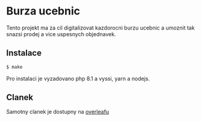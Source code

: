 # Burza ucebnic

Tento projekt ma za cil digitalizovat kazdorocni burzu ucebnic a umoznit tak snazsi prodej a vice uspesnych objednavek.

## Instalace

```sh
$ make
```

Pro instalaci je vyzadovano php 8.1 a vyssi, yarn a nodejs.

## Clanek

Samotny clanek je dostupny na [overleafu](https://www.overleaf.com/read/rswvgpjjmcvp)
